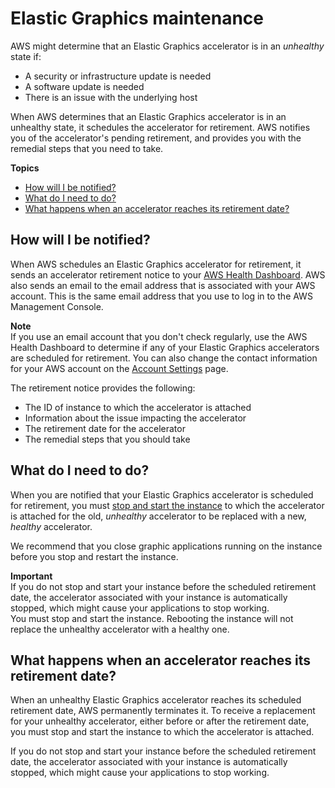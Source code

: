 # Elastic Graphics maintenance<a name="elastic-graphics-maintenance"></a>

AWS might determine that an Elastic Graphics accelerator is in an *unhealthy* state if:
+ A security or infrastructure update is needed
+ A software update is needed
+ There is an issue with the underlying host

When AWS determines that an Elastic Graphics accelerator is in an unhealthy state, it schedules the accelerator for retirement\. AWS notifies you of the accelerator's pending retirement, and provides you with the remedial steps that you need to take\.

**Topics**
+ [How will I be notified?](#egpu-retirement-notify)
+ [What do I need to do?](#egpu-retirement-actions)
+ [What happens when an accelerator reaches its retirement date?](#egpu-retirement-date)

## How will I be notified?<a name="egpu-retirement-notify"></a>

When AWS schedules an Elastic Graphics accelerator for retirement, it sends an accelerator retirement notice to your [AWS Health Dashboard](https://phd.aws.amazon.com/phd/home#/account/dashboard/open-issues)\. AWS also sends an email to the email address that is associated with your AWS account\. This is the same email address that you use to log in to the AWS Management Console\.

**Note**  
If you use an email account that you don't check regularly, use the AWS Health Dashboard to determine if any of your Elastic Graphics accelerators are scheduled for retirement\. You can also change the contact information for your AWS account on the [ Account Settings](https://console.aws.amazon.com/billing/home?#/account) page\.

The retirement notice provides the following:
+ The ID of instance to which the accelerator is attached
+ Information about the issue impacting the accelerator
+ The retirement date for the accelerator
+ The remedial steps that you should take

## What do I need to do?<a name="egpu-retirement-actions"></a>

When you are notified that your Elastic Graphics accelerator is scheduled for retirement, you must [stop and start the instance](Stop_Start.md) to which the accelerator is attached for the old, *unhealthy* accelerator to be replaced with a new, *healthy* accelerator\.

We recommend that you close graphic applications running on the instance before you stop and restart the instance\.

**Important**  
If you do not stop and start your instance before the scheduled retirement date, the accelerator associated with your instance is automatically stopped, which might cause your applications to stop working\.  
You must stop and start the instance\. Rebooting the instance will not replace the unhealthy accelerator with a healthy one\.

## What happens when an accelerator reaches its retirement date?<a name="egpu-retirement-date"></a>

When an unhealthy Elastic Graphics accelerator reaches its scheduled retirement date, AWS permanently terminates it\. To receive a replacement for your unhealthy accelerator, either before or after the retirement date, you must stop and start the instance to which the accelerator is attached\.

If you do not stop and start your instance before the scheduled retirement date, the accelerator associated with your instance is automatically stopped, which might cause your applications to stop working\.